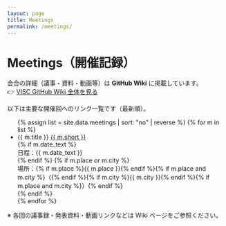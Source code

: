```yaml
---
layout: page
title: Meetings
permalink: /meetings/
---
```


# Meetings（開催記録）

会合の詳細（議事・資料・動画等）は **GitHub Wiki** に掲載しています。  
👉 <a href="https://github.com/dbcls/visc/wiki" target="_blank" rel="noopener">VISC GitHub Wiki 全体を見る</a>

以下は主要な開催回へのリンク一覧です（最新順）。

<ul class="meetings-list">
{% assign list = site.data.meetings | sort: "no" | reverse %}
{% for m in list %}
  <li class="meeting-item">
    <div class="meeting-line">
      <span class="meeting-title">{{ m.title }}</span>
      <span class="meeting-sep"></span>
      <a class="meeting-link" href="{{ m.url }}" target="_blank" rel="noopener">{{ m.short }}</a>
    </div>
    {% if m.date_text %}
    <div class="meeting-meta">日程：{{ m.date_text }}</div>
    {% endif %}
    {% if m.place or m.city %}
    <div class="meeting-meta">
      場所：{% if m.place %}{{ m.place }}{% endif %}{% if m.place and m.city %}（{% endif %}{% if m.city %}{{ m.city }}{% endif %}{% if m.place and m.city %}）{% endif %}
    </div>
    {% endif %}
  </li>
{% endfor %}
</ul>

<p class="note">※ 各回の議事録・発表資料・動画リンクなどは Wiki ページをご参照ください。</p>

